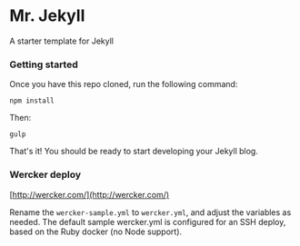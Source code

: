 # Mr. Jekyll
A starter template for Jekyll

### Getting started

Once you have this repo cloned, run the following command:
```
npm install
```

Then:
```
gulp
```

That's it! You should be ready to start developing your Jekyll blog.

### Wercker deploy
[http://wercker.com/](http://wercker.com/)

Rename the ``wercker-sample.yml`` to ``wercker.yml``, and adjust the variables as needed.
The default sample wercker.yml is configured for an SSH deploy, based on the Ruby docker (no Node support).
